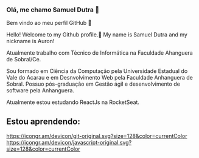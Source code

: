 ### Olá, me chamo Samuel Dutra    👋
Bem vindo ao meu perfil GitHub 👋

Hello! Welcome to my Github profile.👋 
My name is Samuel Dutra and my nickname is Auron!

Atualmente trabalho com Técnico de Informática na Faculdade Ahanguera de Sobral/Ce.

Sou formado em Ciência da Computação pela Universidade Estadual do Vale do Acarau e em Desnvolvimento Web pela Faculdade Anhanguera de Sobral.
Possuo pós-graduação em Gestão ágil e desenvolvimento de software pela Anhanguera.

Atualmente estou estudando ReactJs na RocketSeat.

## Estou aprendendo:
https://icongr.am/devicon/git-original.svg?size=128&color=currentColor
https://icongr.am/devicon/javascript-original.svg?size=128&color=currentColor
<!--
**SamuelAuron/SamuelAuron** is a ✨ _special_ ✨ repository because its `README.md` (this file) appears on your GitHub profile.

Here are some ideas to get you started:

- 🔭 I’m currently working on ...
- 🌱 I’m currently learning ...
- 👯 I’m looking to collaborate on ...
- 🤔 I’m looking for help with ...
- 💬 Ask me about ...
- 📫 How to reach me: ...
- 😄 Pronouns: ...
- ⚡ Fun fact: ...
-->
